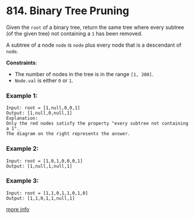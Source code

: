 # 814. Binary Tree Pruning

Given the `root` of a binary tree, return the same tree where every subtree (of the given tree) not containing a `1` has been removed.

A subtree of a node `node` is `node` plus every node that is a descendant of `node`.

**Constraints**:
- The number of nodes in the tree is in the range `[1, 200]`.
- `Node.val` is either `0` or `1`.

### Example 1:
```
Input: root = [1,null,0,0,1]
Output: [1,null,0,null,1]
Explanation: 
Only the red nodes satisfy the property "every subtree not containing a 1".
The diagram on the right represents the answer.
```

### Example 2:
```
Input: root = [1,0,1,0,0,0,1]
Output: [1,null,1,null,1]
```

### Example 3:
```
Input: root = [1,1,0,1,1,0,1,0]
Output: [1,1,0,1,1,null,1]
```

[more info](https://leetcode.com/problems/binary-tree-pruning/)